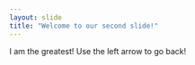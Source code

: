 ```yaml
---
layout: slide
title: "Welcome to our second slide!"
---
```

I am the greatest!
Use the left arrow to go back!
